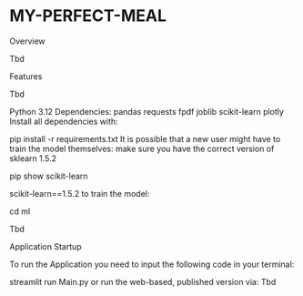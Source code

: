 # MY-PERFECT-MEAL

Overview

Tbd

Features

Tbd

Python 3.12
Dependencies:
pandas
requests
fpdf
joblib
scikit-learn
plotly
Install all dependencies with:

pip install -r requirements.txt
It is possible that a new user might have to train the model themselves: make sure you have the correct version of sklearn 1.5.2

pip show scikit-learn

scikit-learn==1.5.2
to train the model:

cd ml

Tbd

Application Startup

To run the Application you need to input the following code in your terminal:

streamlit run Main.py
or run the web-based, published version via: Tbd
